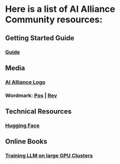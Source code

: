 # Here is a list of AI Alliance Community resources:

## Getting Started Guide
### [Guide](https://docs.google.com/presentation/d/1a4gwcaCJPl9Bajgvz2ttf7yItIzX6GXrwToBmFc9wyM/)

## Media
### [AI Alliance Logo](https://github.com/The-AI-Alliance/community/blob/main/resources/images/ai_alliance_logo.png)
### Wordmark: [Pos](https://github.com/The-AI-Alliance/community/blob/main/resources/images/ai_alliance_wordmark_pos.png) | [Rev](https://github.com/The-AI-Alliance/community/blob/main/resources/images/ai_alliance_wordmark_rev.png)

## Technical Resources
### [Hugging Face](https://huggingface.co/aialliance)

## Online Books
### [Training LLM on large GPU Clusters](https://huggingface.co/spaces/nanotron/ultrascale-playbook)
